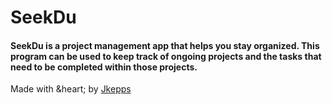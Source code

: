 # SeekDu

#### SeekDu is a project management app that helps you stay organized. This program can be used to keep track of ongoing projects and the tasks that need to be completed within those projects.


Made with &heart; by [Jkepps](http://github.com/jkepps)